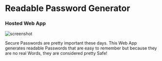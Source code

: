 # Readable Password Generator
### Hosted Web App
 
![screenshot](https://i.imgur.com/M7dgRyj.png)

Secure Passwords are pretty important these days. 
This Web App generates readable Passwords that are easy to remember but because they are no real Words, they are considered pretty Safe!